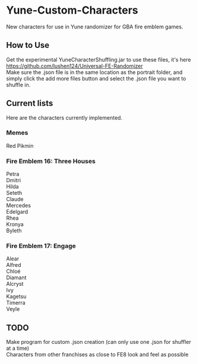# Yune-Custom-Characters

New characters for use in Yune randomizer for GBA fire emblem games.

## How to Use

Get the experimental YuneCharacterShuffling.jar to use these files, it's here https://github.com/lushen124/Universal-FE-Randomizer<br>
Make sure the .json file is in the same location as the portrait folder, and simply click the add more files button and select the .json file you want to shuffle in.

## Current lists

Here are the characters currently implemented.

### Memes

Red Pikmin

### Fire Emblem 16: Three Houses

Petra<br>
Dmitri<br>
Hilda<br>
Seteth<br>
Claude<br>
Mercedes<br>
Edelgard<br>
Rhea<br>
Kronya<br>
Byleth

### Fire Emblem 17: Engage

Alear<br>
Alfred<br>
Chloé<br>
Diamant<br>
Alcryst<br>
Ivy<br>
Kagetsu<br>
Timerra<br>
Veyle

## TODO

Make program for custom .json creation (can only use one .json for shuffler at a time)<br>
Characters from other franchises as close to FE8 look and feel as possible
